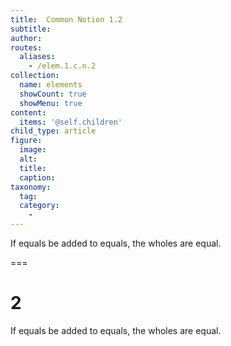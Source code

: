 ```yaml
---
title:  Common Notion 1.2
subtitle: 
author:
routes:
  aliases:
    - /elem.1.c.n.2
collection:
  name: elements
  showCount: true
  showMenu: true
content:
  items: '@self.children'
child_type: article
figure:
  image:
  alt:
  title:
  caption:
taxonomy:
  tag:
  category:
    - 
---
```


<p>If equals be added to equals, the wholes are equal.</p>

===

<h1>2</h1>
<p>If equals be added to equals, the wholes are equal.</p>
